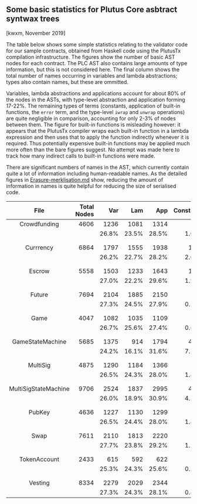 ## Some basic statistics for Plutus Core asbtract syntwax trees

[kwxm, November 2019]

The table below shows some simple statistics relating to the validator
code for our sample contracts, obtained from Haskell code using the
PlutusTx compilation infrastructure.  The figures show the number of
basic AST nodes for each contract.  The PLC AST also contains large
amounts of type information, but this is not considered here.  The
final column shows the total number of names occurring in variables
and lambda abstractions; types also contain names, but these are
ommitted.

Variables, lambda abstractions and applications account for about 80%
of the nodes in the ASTs, with type-level abstraction and application
forming 17-22%.  The remaining types of terms (constants, application
of built-in functions, the `error` term, and the type-level `iwrap`
and `unwrap` operations) are quite negligible in comparison,
accounting for only 2-3% of nodes between them.  The figure for
built-in functions is misleading however: it appears that the PlutusTx
compiler wraps each built-in function in a lambda expression and then
uses that to apply the function indirectly whenever it is required.
Thus potentially expensive built-in functions may be applied much
more often than the bare figures suggest.  No attempt was made here to
track how many indirect calls to built-in functions were made.

There are significant numbers of names in the AST, which currently
contain quite a lot of information including human-readable names.  As
the detailed figures in
[Erasure-merklisation.md](./Erasure-Merklisation.md) show, reducing
the amount of information in names is quite helpful for reducing the
size of serialised code.


| File | Total Nodes | Var | Lam | App | Constant | Builtin | Error | TyAbs | TyInst | Wrap | Unwrap | (Names) |
| :---: | ---: | ---: | ---: | ---: | ---: | ---: | ---: | ---: | ---: | ---: | ---: | :---: |
| Crowdfunding | 4606 | 1236 | 1081 | 1314 | 44 | 11 | 24 | 301 | 568 | 21 | 30 | (2317)| 
|       |       |26.8% | 23.5% | 28.5% | 1.0% | 0.2% | 0.5% | 6.5% | 12.3% | 0.5% | 0.7% | - | 
| | | | | | | | | | | | | |
| | | | | | | | | | | | | |
| Currrency | 6864 | 1797 | 1555 | 1938 | 135 | 6 | 1 | 349 | 1036 | 20 | 28 | (3352)| 
|       |       |26.2% | 22.7% | 28.2% | 2.0% | 0.1% | 0.0% | 5.1% | 15.1% | 0.3% | 0.4% | - | 
| | | | | | | | | | | | | |
| | | | | | | | | | | | | |
| Escrow | 5558 | 1503 | 1233 | 1643 | 106 | 11 | 24 | 318 | 690 | 22 | 32 | (2736)| 
|       |       |27.0% | 22.2% | 29.6% | 1.9% | 0.2% | 0.4% | 5.7% | 12.4% | 0.4% | 0.6% | - | 
| | | | | | | | | | | | | |
| | | | | | | | | | | | | |
| Future | 7694 | 2104 | 1885 | 2150 | 37 | 9 | 1 | 390 | 1071 | 20 | 28 | (3989)| 
|       |       |27.3% | 24.5% | 27.9% | 0.5% | 0.1% | 0.0% | 5.1% | 13.9% | 0.3% | 0.4% | - | 
| | | | | | | | | | | | | |
| | | | | | | | | | | | | |
| Game | 4047 | 1082 | 1035 | 1109 | 24 | 3 | 1 | 184 | 595 | 9 | 6 | (2117)| 
|       |       |26.7% | 25.6% | 27.4% | 0.6% | 0.1% | 0.0% | 4.5% | 14.7% | 0.2% | 0.1% | - | 
| | | | | | | | | | | | | |
| | | | | | | | | | | | | |
| GameStateMachine | 5685 | 1375 | 914 | 1794 | 405 | 8 | 7 | 278 | 863 | 20 | 28 | (2289)| 
|       |       |24.2% | 16.1% | 31.6% | 7.1% | 0.1% | 0.1% | 4.9% | 15.2% | 0.4% | 0.5% | - | 
| | | | | | | | | | | | | |
| | | | | | | | | | | | | |
| MultiSig | 4875 | 1290 | 1184 | 1366 | 68 | 8 | 1 | 224 | 711 | 12 | 12 | (2474)| 
|       |       |26.5% | 24.3% | 28.0% | 1.4% | 0.2% | 0.0% | 4.6% | 14.6% | 0.2% | 0.2% | - | 
| | | | | | | | | | | | | |
| | | | | | | | | | | | | |
| MultiSigStateMachine | 9706 | 2524 | 1837 | 2995 | 435 | 12 | 25 | 457 | 1377 | 27 | 42 | (4361)| 
|       |       |26.0% | 18.9% | 30.9% | 4.5% | 0.1% | 0.3% | 4.7% | 14.2% | 0.3% | 0.4% | - | 
| | | | | | | | | | | | | |
| | | | | | | | | | | | | |
| PubKey | 4636 | 1227 | 1130 | 1299 | 66 | 6 | 1 | 204 | 683 | 11 | 10 | (2357)| 
|       |       |26.5% | 24.4% | 28.0% | 1.4% | 0.1% | 0.0% | 4.4% | 14.7% | 0.2% | 0.2% | - | 
| | | | | | | | | | | | | |
| | | | | | | | | | | | | |
| Swap | 7611 | 2110 | 1813 | 2220 | 88 | 14 | 9 | 360 | 976 | 14 | 16 | (3923)| 
|       |       |27.7% | 23.8% | 29.2% | 1.2% | 0.2% | 0.1% | 4.7% | 12.8% | 0.2% | 0.2% | - | 
| | | | | | | | | | | | | |
| | | | | | | | | | | | | |
| TokenAccount | 2433 | 615 | 592 | 622 | 5 | 3 | 0 | 230 | 321 | 19 | 26 | (1207)| 
|       |       |25.3% | 24.3% | 25.6% | 0.2% | 0.1% | 0.0% | 9.5% | 13.2% | 0.8% | 1.1% | - | 
| | | | | | | | | | | | | |
| | | | | | | | | | | | | |
| Vesting | 8334 | 2279 | 2029 | 2344 | 33 | 8 | 25 | 420 | 1167 | 22 | 32 | (4308)| 
|       |       |27.3% | 24.3% | 28.1% | 0.4% | 0.1% | 0.3% | 5.0% | 14.0% | 0.3% | 0.4% | - | 
